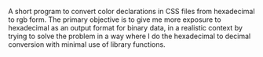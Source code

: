 A short program to convert color declarations in CSS files from hexadecimal to rgb form.
The primary objective is to give me more exposure to hexadecimal as an output format for binary data, in a realistic context by trying to solve the problem in a way where I do the hexadecimal to decimal conversion with minimal use of library functions.
